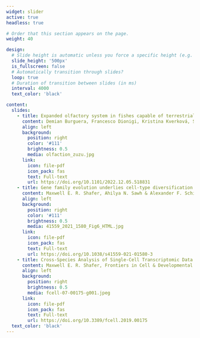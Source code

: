 ```yaml
---
widget: slider
active: true
headless: true

# Order that this section appears on the page.
weight: 40

design:
  # Slide height is automatic unless you force a specific height (e.g. '400px')
  slide_height: '500px'
  is_fullscreen: false
  # Automatically transition through slides?
  loop: true
  # Duration of transition between slides (in ms)
  interval: 4000
  text_color: 'black'

content:
  slides:
    - title: Expanded olfactory system in fishes capable of terrestrial exploration
      content: Demian Burguera, Francesco Dionigi, Kristina Kverková, Sylke Winkler, Thomas Brown, Martin Pippel, Yicheng Zhang, Maxwell Shafer, Annika L.A. Nichols, Eugene Myers, Pavel Němec, Zuzana Musilova, bioRxiv, 2022
      align: left
      background:
        position: right
        color: '#111'
        brightness: 0.5
        media: olfaction_zuzu.jpg
      link:
        icon: file-pdf
        icon_pack: fas
        text: Full-text
        url: https://doi.org/10.1101/2022.12.05.518831
    - title: Gene family evolution underlies cell-type diversification in the hypothalamus of teleosts
      content: Maxwell E. R. Shafer, Ahilya N. Sawh & Alexander F. Schier, Nature Ecology & Evolution, 2022
      align: left
      background:
        position: right
        color: '#111'
        brightness: 0.5
        media: 41559_2021_1580_Fig6_HTML.jpg
      link:
        icon: file-pdf
        icon_pack: fas
        text: Full-text
        url: https://doi.org/10.1038/s41559-021-01580-3
    - title: Cross-Species Analysis of Single-Cell Transcriptomic Data
      content: Maxwell E. R. Shafer, Frontiers in Cell & Developmental Biology, 2019
      align: left
      background:
        position: right
        brightness: 0.5
        media: fcell-07-00175-g001.jpeg
      link:
        icon: file-pdf
        icon_pack: fas
        text: Full-text
        url: https://doi.org/10.3389/fcell.2019.00175
  text_color: 'black'
---
```

